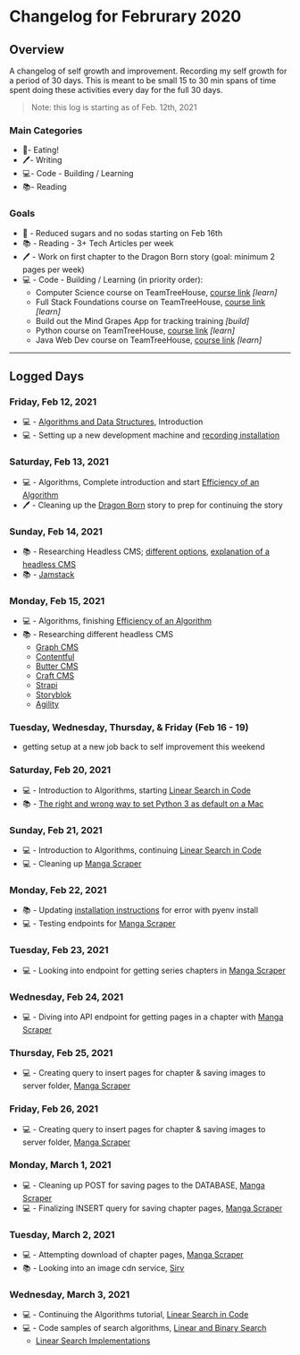 # Changelog for Februrary 2020

## Overview

A changelog of self growth and improvement. Recording my self growth for a period of 30 days. This is meant to be small 15 to 30 min spans of time spent doing these activities every day for the full 30 days.

> Note: this log is starting as of Feb. 12th, 2021

### Main Categories

- 🍎- Eating!
- 🖊- Writing
- 💻- Code - Building / Learning
- 📚- Reading

### Goals

- 🍎 - Reduced sugars and no sodas starting on Feb 16th
- 📚 - Reading - 3+ Tech Articles per week
- 🖊 - Work on first chapter to the Dragon Born story (goal: minimum 2 pages per week)
- 💻 - Code - Building / Learning (in priority order):
    - Computer Science course on TeamTreeHouse, [course link](https://teamtreehouse.com/tracks/algorithms-and-data-structures) _[learn]_
    - Full Stack Foundations course on TeamTreeHouse, [course link](https://teamtreehouse.com/tracks/full-stack-foundations) _[learn]_
    - Build out the Mind Grapes App for tracking training _[build]_
    - Python course on TeamTreeHouse, [course link](https://teamtreehouse.com/tracks/beginning-python) _[learn]_
    - Java Web Dev course on TeamTreeHouse, [course link](https://teamtreehouse.com/tracks/java-web-development) _[learn]_

---

## Logged Days

### Friday, Feb 12, 2021

- 💻 - [Algorithms and Data Structures](https://teamtreehouse.com/tracks/algorithms-and-data-structures), Introduction
- 💻 - Setting up a new development machine and [recording installation](https://github.com/myronschippers/installation-guide)

### Saturday, Feb 13, 2021

- 💻 - Algorithms, Complete introduction and start [Efficiency of an Algorithm](https://teamtreehouse.com/library/efficiency-of-an-algorithm)
- 🖊 - Cleaning up the [Dragon Born](https://docs.google.com/document/d/1pg2ppQ2P12DnF0DVMgQyhgfD2YStzUblzkLQP41Kjhw/edit?usp=sharing) story to prep for continuing the story

### Sunday, Feb 14, 2021

- 📚 - Researching Headless CMS; [different options](https://jamstack.org/headless-cms/), [explanation of a headless CMS](https://www.storyblok.com/tp/headless-cms-explained)
- 📚 - [Jamstack](https://jamstack.org/what-is-jamstack/)

### Monday, Feb 15, 2021

- 💻 - Algorithms, finishing [Efficiency of an Algorithm](https://teamtreehouse.com/library/efficiency-of-an-algorithm)
- 📚 - Researching different headless CMS
    - [Graph CMS](https://graphcms.com/)
    - [Contentful](https://www.contentful.com/)
    - [Butter CMS](https://buttercms.com/)
    - [Craft CMS](https://craftcms.com/pricing)
    - [Strapi](https://strapi.io/pricing)
    - [Storyblok](https://www.storyblok.com/pricing)
    - [Agility](https://agilitycms.com/pricing)

### Tuesday, Wednesday, Thursday, & Friday (Feb 16 - 19)

- getting setup at a new job back to self improvement this weekend

### Saturday, Feb 20, 2021

- 💻 - Introduction to Algorithms, starting [Linear Search in Code](https://teamtreehouse.com/library/linear-search-in-code)
- 📚 - [The right and wrong way to set Python 3 as default on a Mac](https://opensource.com/article/19/5/python-3-default-mac)

### Sunday, Feb 21, 2021

- 💻 - Introduction to Algorithms, continuing [Linear Search in Code](https://teamtreehouse.com/library/linear-search-in-code)
- 💻 - Cleaning up [Manga Scraper](https://github.com/myronschippers/manga-web-scraper)

### Monday, Feb 22, 2021

- 📚 - Updating [installation instructions](https://github.com/myronschippers/installation-guide) for error with pyenv install
- 💻 - Testing endpoints for [Manga Scraper](https://github.com/myronschippers/manga-web-scraper)

### Tuesday, Feb 23, 2021

- 💻 - Looking into endpoint for getting series chapters in [Manga Scraper](https://github.com/myronschippers/manga-web-scraper)

### Wednesday, Feb 24, 2021

- 💻 - Diving into API endpoint for getting pages in a chapter with [Manga Scraper](https://github.com/myronschippers/manga-web-scraper)

### Thursday, Feb 25, 2021

- 💻 - Creating query to insert pages for chapter & saving images to server folder, [Manga Scraper](https://github.com/myronschippers/manga-web-scraper)

### Friday, Feb 26, 2021

- 💻 - Creating query to insert pages for chapter & saving images to server folder, [Manga Scraper](https://github.com/myronschippers/manga-web-scraper)

### Monday, March 1, 2021

- 💻 - Cleaning up POST for saving pages to the DATABASE, [Manga Scraper](https://github.com/myronschippers/manga-web-scraper)
- 💻 - Finalizing INSERT query for saving chapter pages, [Manga Scraper](https://github.com/myronschippers/manga-web-scraper)

### Tuesday, March 2, 2021

- 💻 - Attempting download of chapter pages, [Manga Scraper](https://github.com/myronschippers/manga-web-scraper)
- 📚 - Looking into an image cdn service, [Sirv](https://sirv.com/)

### Wednesday, March 3, 2021

- 💻 - Continuing the Algorithms tutorial, [Linear Search in Code](https://teamtreehouse.com/library/linear-search-in-code)
- 💻 - Code samples of search algorithms, [Linear and Binary Search](https://github.com/myronschippers/algorithm-study)
    - [Linear Search Implementations](https://teamtreehouse.com/library/introduction-to-algorithms/algorithms-in-code/linear-search-implementations)
